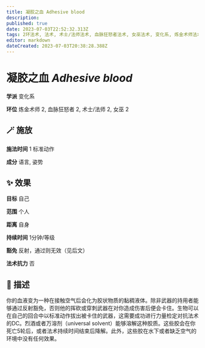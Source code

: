```yaml
---
title: 凝胶之血 Adhesive blood
description: 
published: true
date: 2023-07-03T22:52:32.313Z
tags: 2环法术, 法术, 术士/法师法术, 血脉狂怒者法术, 女巫法术, 变化系, 炼金术师法术
editor: markdown
dateCreated: 2023-07-03T20:38:28.388Z
---
```


# **凝胶之血** *Adhesive blood*

**学派** 变化系 

**环位** 炼金术师 2, 血脉狂怒者 2, 术士/法师 2, 女巫 2

## 🪄 施放

**施法时间** 1 标准动作

**成分** 语言, 姿势

## ✨ 效果 

**目标** 自己 

**范围** 个人

**距离** 自身  

**持续时间** 1分钟/等级 

**豁免** 反射，通过则无效（见后文）

**法术抗力** 否

## 📖 描述

你的血液变为一种在接触空气后会化为胶状物质的黏稠液体。除非武器的持用者能够通过反射豁免，否则他的挥砍或穿刺武器在对你造成伤害后便会卡住。生物可以在自己的回合中以标准动作拔出被卡住的武器，这需要成功进行力量检定对抗法术的DC。烈酒或者万溶剂（universal solvent）能够溶解这种胶质。这些胶会在你死亡5轮后，或者法术持续时间结束后降解。此外，这些胶在水下或者缺乏空气的环境中没有任何效果。
    